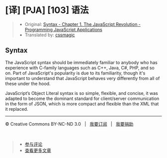 # [译] [PJA] [103] 语法

> * Original: [Syntax - Chapter 1. The JavaScript Revolution - Programming JavaScript Applications](http://chimera.labs.oreilly.com/books/1234000000262/ch01.html#syntax)
> * Translated by: [cssmagic](https://github.com/cssmagic)

## Syntax

The JavaScript syntax should be immediately familiar to anybody who has experience with C-family languages such as C\+\+, Java, C#, PHP, and so on. Part of JavaScript's popularity is due to its familiarity, though it's important to understand that JavaScript behaves very differently from all of these under the hood.

JavaScript’s Object Literal syntax is so simple, flexible, and concise, it was adapted to become the dominant standard for client/server communication in the form of JSON, which is more compact and flexible than the XML that it replaced.

***

&copy; Creative Commons BY-NC-ND 3.0 &nbsp; | &nbsp; [我要订阅](http://www.cssmagic.net/blog/subscribe) &nbsp; | &nbsp; [我要捐助](http://www.cssmagic.net/blog/donate)

&nbsp;
> * [参与评论](https://github.com/cssmagic/blog/issues/XXXXXXXXXX)
> * [查看更多文章](https://github.com/cssmagic/blog/issues?state=open)
